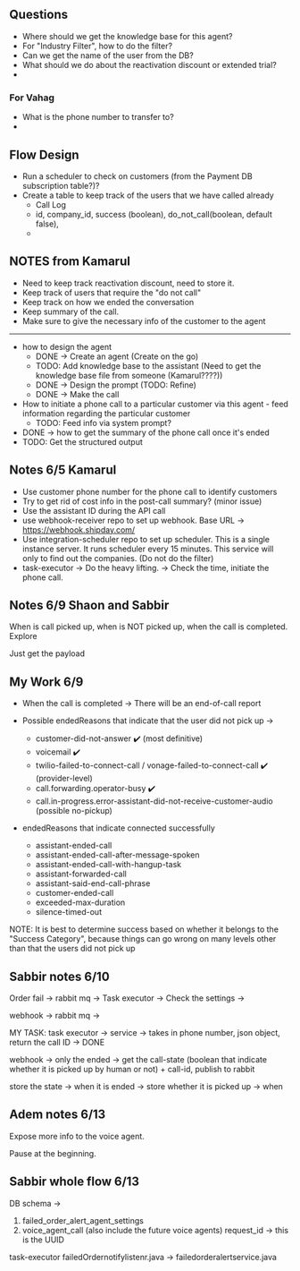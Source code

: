 ## Questions

-   Where should we get the knowledge base for this agent?
-   For "Industry Filter", how to do the filter?
-   Can we get the name of the user from the DB?
-   What should we do about the reactivation discount or extended trial?
-

### For Vahag

-   What is the phone number to transfer to?
-

## Flow Design

-   Run a scheduler to check on customers (from the Payment DB subscription table?)?
-   Create a table to keep track of the users that we have called already
    -   Call Log
    -   id, company_id, success (boolean), do_not_call(boolean, default false),
    -

## NOTES from Kamarul

-   Need to keep track reactivation discount, need to store it.
-   Keep track of users that require the "do not call"
-   Keep track on how we ended the conversation
-   Keep summary of the call.
-   Make sure to give the necessary info of the customer to the agent

---

-   how to design the agent
    -   DONE -> Create an agent (Create on the go)
    -   TODO: Add knowledge base to the assistant (Need to get the knowledge base file from someone (Kamarul????))
    -   DONE -> Design the prompt (TODO: Refine)
    -   DONE -> Make the call
-   How to initiate a phone call to a particular customer via this agent - feed information regarding the particular customer
    -   TODO: Feed info via system prompt?
-   DONE -> how to get the summary of the phone call once it's ended
-   TODO: Get the structured output

## Notes 6/5 Kamarul

-   Use customer phone number for the phone call to identify customers
-   Try to get rid of cost info in the post-call summary? (minor issue)
-   Use the assistant ID during the API call
-   use webhook-receiver repo to set up webhook. Base URL -> https://webhook.shipday.com/
-   Use integration-scheduler repo to set up scheduler. This is a single instance server. It runs scheduler every 15 minutes. This service will only to find out the companies. (Do not do the filter)
-   task-executor -> Do the heavy lifting. -> Check the time, initiate the phone call.

## Notes 6/9 Shaon and Sabbir

When is call picked up, when is NOT picked up, when the call is completed. Explore

Just get the payload

## My Work 6/9

-   When the call is completed -> There will be an end-of-call report

-   Possible endedReasons that indicate that the user did not pick up ->
    -   customer-did-not-answer ✔️ (most definitive)
    -   voicemail ✔️
    -   twilio-failed-to-connect-call / vonage-failed-to-connect-call ✔️ (provider-level)
    -   call.forwarding.operator-busy ✔️
    -   call.in-progress.error-assistant-did-not-receive-customer-audio (possible no-pickup)
-   endedReasons that indicate connected successfully
    -   assistant-ended-call
    -   assistant-ended-call-after-message-spoken
    -   assistant-ended-call-with-hangup-task
    -   assistant-forwarded-call	
    -   assistant-said-end-call-phrase	
    -   customer-ended-call	
    -   exceeded-max-duration	
    -   silence-timed-out	

NOTE: It is best to determine success based on whether it belongs to the "Success Category", because things can go wrong on many levels other than that the users did not pick up




## Sabbir notes 6/10

Order fail -> rabbit mq -> Task executor -> Check the settings -> 

webhook -> rabbit mq -> 

MY TASK:
task executor -> service -> takes in phone number, json object, return the call ID -> DONE

webhook -> only the ended -> get the call-state (boolean that indicate whether it is picked up by human or not) + call-id, publish to rabbit

store the state -> when it is ended -> store whether it is picked up -> when

## Adem notes 6/13

Expose more info to the voice agent.

Pause at the beginning. 


## Sabbir whole flow 6/13

DB schema -> 
1. failed_order_alert_agent_settings
2. voice_agent_call (also include the future voice agents)
	request_id -> this is the UUID
	

task-executor
failedOrdernotifylistenr.java -> failedorderalertservice.java


